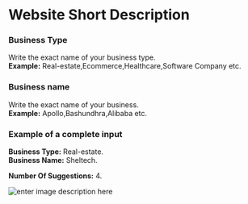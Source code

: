 ﻿# Website Short Description

### **Business Type**

Write the exact name of your business type.\
**Example:** Real-estate,Ecommerce,Healthcare,Software Company etc.

### **Business name**

Write the exact name of your business.\
**Example:** Apollo,Bashundhra,Alibaba etc.

### **Example of a complete input**

**Business Type:** Real-estate.\
**Business Name:** Sheltech.

**Number Of Suggestions:** 4.

![enter image description here](https://copywriterpro-ai-tools.s3.amazonaws.com/Website-Short-Description.jpg)
